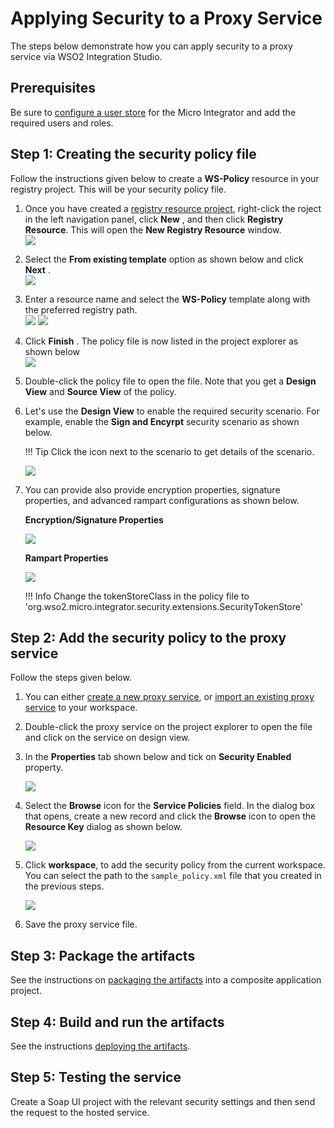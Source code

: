 # Applying Security to a Proxy Service

The steps below demonstrate how you can apply security to a proxy service via WSO2 Integration Studio.

## Prerequisites

Be sure to [configure a user store](../../../setup/user_stores/setting_up_a_userstore) for the Micro Integrator and add the required users and roles.

## Step 1: Creating the security policy file

Follow the instructions given below to create a **WS-Policy** resource in your registry project. This will be your security policy file.

1.  Once you have created a [registry resource project](../../creating-projects/#registry-resource-project), right-click the roject in the left navigation panel, click **New** , and then click **Registry Resource**. This will open the **New Registry Resource** window.  
    ![](../../assets/img/integrate/apply-security/119130870/119130887.png)
2.  Select the **From existing template** option as shown below and
    click **Next** .  
    ![](../../assets/img/apply-security/119130870/119130886.png)
3.  Enter a resource name and select the **WS-Policy** template along
    with the preferred registry path.  
    ![](../../assets/img/apply-security/119130870/119130885.png)
    ![](../../assets/img/apply-security/119130870/119130884.png)
4.  Click **Finish** . The policy file is now listed in the project
    explorer as shown below  
    ![](../../assets/img/apply-security/119130870/119130883.png)
      
5.  Double-click the policy file to open the file. Note that you get a
    **Design View** and **Source View** of the policy.

6.  Let's use the **Design View** to enable the required security scenario. For example, enable the **Sign and Encyrpt** security scenario as shown below.

    !!! Tip
        Click the icon next to the scenario to get details of the scenario.
    
    ![](../../assets/img/apply-security/119130870/119130882.png)

7.  You can provide also provide encryption properties, signature properties, and advanced rampart configurations as shown below.

    **Encryption/Signature Properties**

    ![](../../assets/img/apply-security/119130870/119130890.png)

    **Rampart Properties**

    ![](../../assets/img/apply-security/119130870/119130889.png)
    
    !!! Info 
        Change the tokenStoreClass in the policy file to 'org.wso2.micro.integrator.security.extensions.SecurityTokenStore'

<!--
#### Specifying role-based access?

For certain scenarios, you can specify user roles. After you select the
scenario, scroll to the right to see the **User Roles** button.

![](../../assets/img/apply-security/119130870/119130874.png)

Either define the user roles inline or retrieve the user roles from the server.

-   **Define Inline**
    ![](../../assets/img/apply-security/119130870/119130872.png)

-   **Get from the server**
    ![](../../assets/img/apply-security/119130870/119130871.png)

!!! Info
    By default, the role names are not case sensitive. If you want to make them case sensitive, add the following property in the `<MI_HOME>/conf/deployment.yaml` file.        
     ```toml
     [authorization_manager]
     properties.CaseSensitiveAuthorizationRules = "true"
     ```
-->

## Step 2: Add the security policy to the proxy service

Follow the steps given below.

1.  You can either [create a new proxy service](../../develop/creating-artifacts/creating-a-proxy-service), or [import an existing proxy service](../../develop/importing-artifacts) to your workspace.
2.  Double-click the proxy service on the project explorer to open the
    file and click on the service on design view.
3.  In the **Properties** tab shown below and tick on **Security
    Enabled** property.  

    ![](../../assets/img/apply-security/119130870/119130879.png)

4.  Select the **Browse** icon for the **Service Policies** field. In
    the dialog box that opens, create a new record and click the
    **Browse** icon to open the **Resource Key** dialog as shown
    below.  

    ![](../../assets/img/apply-security/119130870/119130877.png)

5.  Click **workspace**, to add the security policy from the current
    workspace. You can select the path to the
    `sample_policy.xml` file that you created in the
    previous steps.  

    ![](../../assets/img/apply-security/119130870/119130876.png)

6.  Save the proxy service file.

## Step 3: Package the artifacts

See the instructions on [packaging the artifacts](../../../develop/packaging-artifacts) into a composite application project.

## Step 4: Build and run the artifacts

See the instructions [deploying the artifacts](../../../develop/deploy-and-run).

## Step 5: Testing the service

Create a Soap UI project with the relevant security settings and then send the request to the hosted service.
